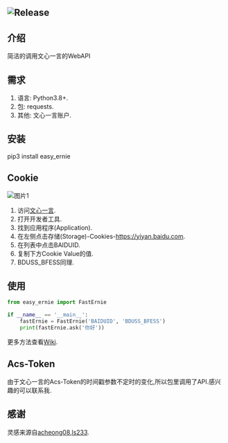 ![Release](https://img.shields.io/badge/Release-0.1.2-blue)
---
## 介绍
简洁的调用文心一言的WebAPI
## 需求
1. 语言: Python3.8+.
2. 包: requests.
3. 其他: 文心一言账户.
## 安装
pip3 install easy_ernie
## Cookie
![图片1](https://s1.ax1x.com/2023/04/26/p9KDUYR.md.png)
1. 访问[文心一言](https://yiyan.baidu.com).
2. 打开开发者工具.
3. 找到应用程序(Application).
4. 在左侧点击存储(Storage)-Cookies-https://yiyan.baidu.com.
5. 在列表中点击BAIDUID.
6. 复制下方Cookie Value的值.
7. BDUSS_BFESS同理.
## 使用
```python
from easy_ernie import FastErnie

if __name__ == '__main__':
    fastErnie = FastErnie('BAIDUID', 'BDUSS_BFESS')
    print(fastErnie.ask('你好'))
```
更多方法查看[Wiki](https://github.com/XiaoXinYo/Easy-Ernie/wiki).
## Acs-Token
由于文心一言的Acs-Token的时间戳参数不定时的变化,所以包里调用了API.感兴趣的可以联系我.
## 感谢
灵感来源自[acheong08](https://github.com/acheong08),[ls233](https://github.com/lss233).